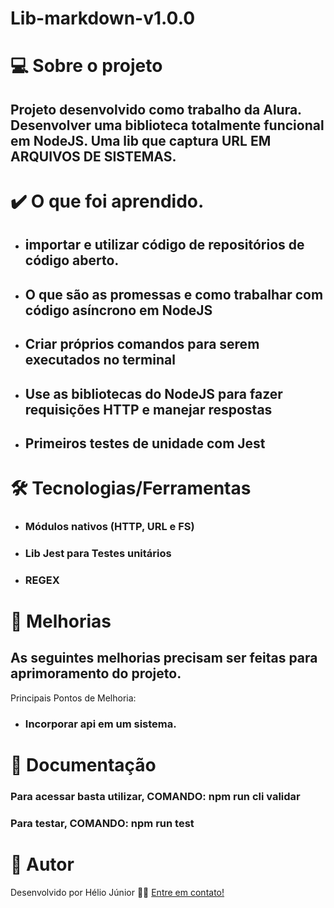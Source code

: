 # Lib-markdown-v1.0.0

# 💻 Sobre o projeto
## Projeto desenvolvido como trabalho da Alura. Desenvolver uma biblioteca totalmente funcional em NodeJS. Uma lib que captura URL EM ARQUIVOS DE SISTEMAS.

# ✔️ O que foi aprendido.
* ## importar e utilizar código de repositórios de código aberto.
* ## O que são as promessas e como trabalhar com código asíncrono em NodeJS
* ## Criar próprios comandos para serem executados no terminal
* ## Use as bibliotecas do NodeJS para fazer requisições HTTP e manejar respostas
* ## Primeiros testes de unidade com Jest


# 🛠 Tecnologias/Ferramentas
+ ### Módulos nativos (HTTP, URL e FS)
+ ### Lib Jest para Testes unitários
+ ### REGEX

# 🚀 Melhorias
## As seguintes melhorias precisam ser feitas para aprimoramento do projeto.
Principais Pontos de Melhoria:
+ ### Incorporar api em um sistema.

# 🚀 Documentação

### Para acessar basta utilizar, COMANDO: npm run cli validar
### Para testar, COMANDO: npm run test

# 🦸 Autor
Desenvolvido por Hélio Júnior 👨‍💻 [Entre em contato!](https://www.linkedin.com/in/h%C3%A9lio-j%C3%BAnior-81aa6612a/)
